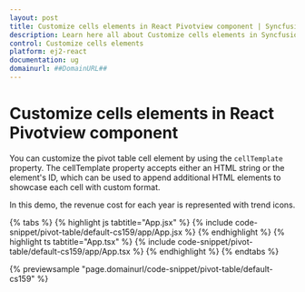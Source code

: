 ```yaml
---
layout: post
title: Customize cells elements in React Pivotview component | Syncfusion
description: Learn here all about Customize cells elements in Syncfusion React Pivotview component of Syncfusion Essential JS 2 and more.
control: Customize cells elements 
platform: ej2-react
documentation: ug
domainurl: ##DomainURL##
---
```


# Customize cells elements in React Pivotview component

You can customize the pivot table cell element by using the `cellTemplate` property.
The cellTemplate property accepts either an HTML string or the element's ID, which can be used to append additional HTML elements to showcase each cell with custom format.

In this demo, the revenue cost for each year is represented with trend icons.

{% tabs %}
{% highlight js tabtitle="App.jsx" %}
{% include code-snippet/pivot-table/default-cs159/app/App.jsx %}
{% endhighlight %}
{% highlight ts tabtitle="App.tsx" %}
{% include code-snippet/pivot-table/default-cs159/app/App.tsx %}
{% endhighlight %}
{% endtabs %}

 {% previewsample "page.domainurl/code-snippet/pivot-table/default-cs159" %}
